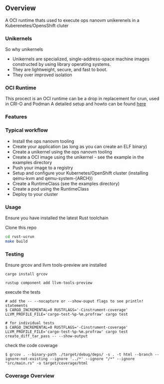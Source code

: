 ## Overview

A OCI runtime thats used to execute ops nanovm unikerenels in a Kuberenetes/OpensShift cluter

### Unikernels 

So why unikernels

- Unikernels are specialized, single-address-space machine images constructed by using library operating systems. 
- They are lightweight, secure, and fast to boot.
- They over improved isolation

### OCI Runtime

This procect is an OCI runtime can be a drop in replacement for crun, used in CRI-O and Podman
A detailed setup and howto can be found [here]()

### Features

### Typical workflow

- Install the ops nanovm tooling
- Create your application (as long as you can create an ELF binary)
- Create a unikernel using the ops nanovm tooling
- Create a OCI image using the unikernel - see the example in the examples directory
- Push your image to a registry
- Setup and configure your Kubernetes/OpenShift cluster (installing qemu-kvm and qemu-system-{ARCH})
- Create a RuntimeClass (see the examples directory)
- Create a pod using the RuntimeClass
- Deploy to your cluster


### Usage

Ensure you have installed the latest Rust toolchain

Clone this repo


```bash
cd rust-ucrun
make build 
```

### Testing

Ensure grcov and  llvm tools-preview are installed

```
cargo install grcov 

rustup component add llvm-tools-preview

```

execute the tests

```
# add the -- --nocapture or --show-ouput flags to see println! statements
$ CARGO_INCREMENTAL=0 RUSTFLAGS='-Cinstrument-coverage' LLVM_PROFILE_FILE='cargo-test-%p-%m.profraw' cargo test

# for individual tests
$ CARGO_INCREMENTAL=0 RUSTFLAGS='-Cinstrument-coverage' LLVM_PROFILE_FILE='cargo-test-%p-%m.profraw' cargo test create_diff_tar_pass -- --show-output
```

check the code coverage

```
$ grcov . --binary-path ./target/debug/deps/ -s . -t html --branch --ignore-not-existing --ignore '../*' --ignore "/*" --ignore "src/main.rs" -o target/coverage/html

```

### Coverage Overview

